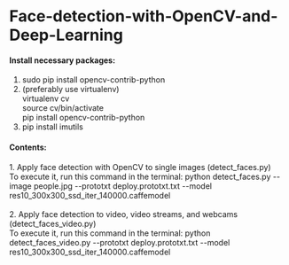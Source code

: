 # Face-detection-with-OpenCV-and-Deep-Learning

<h4>Install necessary packages:</h4>
 <ol>
   <li> sudo pip install opencv-contrib-python </li>
   <li>(preferably use virtualenv) <br>
   virtualenv cv <br>
   source cv/bin/activate <br>
   pip install opencv-contrib-python   </li>
   <li> pip install imutils </li>
 </ol>

<h4>Contents:</h4>
1. Apply face detection with OpenCV to single images (detect_faces.py)
<br>
To execute it, run this command in the terminal:
python detect_faces.py --image people.jpg --prototxt deploy.prototxt.txt --model res10_300x300_ssd_iter_140000.caffemodel <br>
<br>
2. Apply face detection to video, video streams, and webcams (detect_faces_video.py)
<br>
To execute it, run this command in the terminal:
python detect_faces_video.py --prototxt deploy.prototxt.txt --model res10_300x300_ssd_iter_140000.caffemodel
